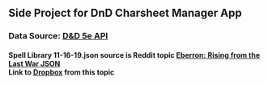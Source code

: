 ## Side Project for DnD Charsheet Manager App

### Data Source: [D&D 5e API](https://www.dnd5eapi.co/)


#### Spell Library 11-16-19.json source is Reddit topic [Eberron: Rising from the Last War JSON](https://www.reddit.com/r/improvedinitiative/comments/e0b502/eberron_rising_from_the_last_war_json/) <br /> Link to [Dropbox](https://www.dropbox.com/sh/mynr6seqj4uelyv/AAAUxNI2-lY16XAq7am4Ujhja?dl=0&preview=Spell+Library+11-16-19.JSON) from this topic 
